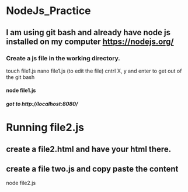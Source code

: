# NodeJs_Practice
## I am using git bash and already have node js installed on my computer https://nodejs.org/
### Create a js file in the working directory.
touch file1.js
nano file1.js (to edit the file)
cntrl X, y and enter to get out of the git bash
#### node file1.js
##### got to http://localhost:8080/
# Running file2.js
## create a file2.html and have your html there.
## create a file two.js and copy paste the content
node file2.js

